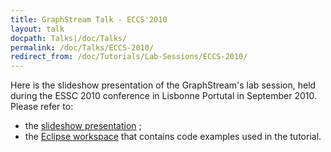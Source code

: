 ```yaml
---
title: GraphStream Talk - ECCS'2010
layout: talk
docpath: Talks|/doc/Talks/
permalink: /doc/Talks/ECCS-2010/
redirect_from: /doc/Tutorials/Lab-Sessions/ECCS-2010/
---
```


Here is the slideshow presentation of the GraphStream's lab session, held during the ESSC 2010 conference in Lisbonne Portutal in September 2010. Please refer to:

- the [slideshow presentation](//data.graphstream-project.org/talks/ECCS2010/) ;
- the [Eclipse workspace](//data.graphstream-project.org/talks/ECCS2010/WorkspaceECSS2010.zip) that contains code examples used in the tutorial.

